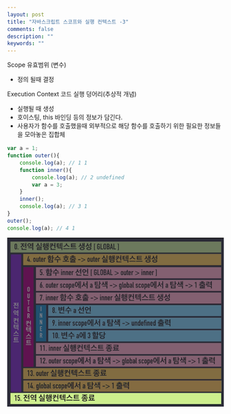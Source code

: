 ```yaml
---
layout: post
title: "자바스크립트 스코프와 실행 컨텍스트 -3"
comments: false
description: ""
keywords: ""
---
```


 



Scope 유효범위 (변수)

- 정의 될때 결정



Execution Context 코드 실행 덩어리(추상적 개념)

- 실행될 때 생성
- 호이스팅, this 바인딩 등의 정보가 담긴다.
- 사용자가 함수를 호출했을때 외부적으로 해당 함수를 호출하기 위한 필요한 정보들을 모아놓은 집합체



```javascript
var a = 1;
function outer(){
    console.log(a); // 1 1
    function inner(){
        console.log(a); // 2 undefined
        var a = 3;
    }
    inner();
    console.log(a); // 3 1
}
outer();
console.log(a); // 4 1
```



![scope](/images/js-flow/js-scope-context.png)

